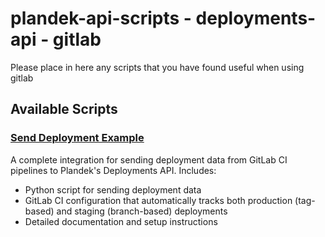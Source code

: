 <!--
Copyright 2025 Plandek Ltd.

Licensed under the Apache License, Version 2.0 (the "License");
you may not use this file except in compliance with the License.
You may obtain a copy of the License at

    http://www.apache.org/licenses/LICENSE-2.0

Unless required by applicable law or agreed to in writing, software
distributed under the License is distributed on an "AS IS" BASIS,
WITHOUT WARRANTIES OR CONDITIONS OF ANY KIND, either express or implied.
See the License for the specific language governing permissions and
limitations under the License.
-->

# plandek-api-scripts - deployments-api - gitlab

Please place in here any scripts that you have found useful when using gitlab

## Available Scripts

### [Send Deployment Example](./send-deployment-example)
A complete integration for sending deployment data from GitLab CI pipelines to Plandek's Deployments API. Includes:
- Python script for sending deployment data
- GitLab CI configuration that automatically tracks both production (tag-based) and staging (branch-based) deployments
- Detailed documentation and setup instructions
